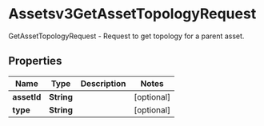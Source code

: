 

# Assetsv3GetAssetTopologyRequest

GetAssetTopologyRequest - Request to get topology for a parent asset.

## Properties

| Name | Type | Description | Notes |
|------------ | ------------- | ------------- | -------------|
|**assetId** | **String** |  |  [optional] |
|**type** | **String** |  |  [optional] |



